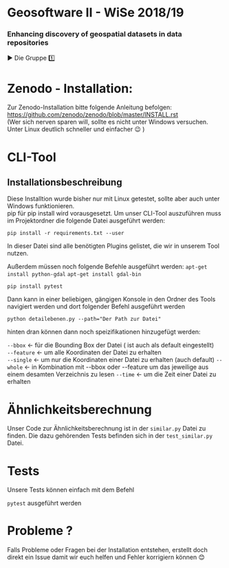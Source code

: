 # Geosoftware II - WiSe 2018/19
### Enhancing discovery of geospatial datasets in data repositories

:arrow_forward: Die Gruppe :one:
# Zenodo - Installation:   
Zur Zenodo-Installation bitte folgende Anleitung befolgen:   
https://github.com/zenodo/zenodo/blob/master/INSTALL.rst   
(Wer sich nerven sparen will, sollte es nicht unter Windows versuchen.
 Unter Linux deutlich schneller und einfacher :wink: )

# CLI-Tool
## Installationsbeschreibung
Diese Installtion wurde bisher nur mit Linux getestet, sollte aber auch unter Windows funktionieren.   
pip für pip install wird vorausgesetzt.
Um unser CLI-Tool auszuführen muss im Projektordner die folgende Datei ausgeführt werden:
   
`pip install -r requirements.txt --user`
   
In dieser Datei sind alle benötigten Plugins gelistet, die wir in unserem Tool nutzen.

Außerdem müssen noch folgende Befehle ausgeführt werden:
`apt-get install python-gdal`
`apt-get install gdal-bin`

`pip install pytest`

Dann kann in einer beliebigen, gängigen Konsole in den Ordner des Tools navigiert werden und
dort folgender Befehl ausgeführt werden 

`python detailebenen.py --path="Der Path zur Datei"`

hinten dran können dann noch speizifikationen hinzugefügt werden:

`--bbox` &larr; für die Bounding Box der Datei ( ist auch als default eingestellt)   
`--feature` &larr; um alle Koordinaten der Datei zu erhalten   
`--single` &larr; um nur die Koordinaten einer Datei zu erhalten (auch default)
`--whole` &larr; in Kombination mit --bbox oder --feature um das jeweilige aus einem desamten Verzeichnis zu lesen
`--time` &larr; um die Zeit einer Datei zu erhalten

# Ähnlichkeitsberechnung

Unser Code zur Ähnlichkeitsberechnung ist in der `similar.py` Datei zu finden.
Die dazu gehörenden Tests befinden sich in der `test_similar.py` Datei.

# Tests

Unsere Tests können einfach mit dem Befehl

`pytest` ausgeführt werden

# Probleme ?
Falls Probleme oder Fragen bei der Installation entstehen, erstellt doch direkt ein Issue damit wir euch helfen und Fehler korrigiern können :blush:
